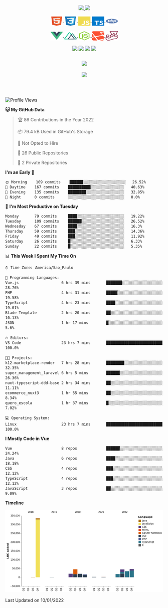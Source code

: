 <div align="center">
  <a href="https://github.com/Rodolfo-Santos">
  <img height="180em" src="https://github-readme-stats.vercel.app/api?username=Rodolfo-Santos&show_icons=true&theme=monokai&include_all_commits=true&count_private=true"/>
  <img height="180em" src="https://github-readme-stats.vercel.app/api/top-langs/?username=Rodolfo-Santos&layout=compact&langs_count=7&theme=monokai"/>
</div>
<br/>

<div align="center">
  <img align="center" alt="HTML" height="30" width="40" src="https://raw.githubusercontent.com/devicons/devicon/master/icons/html5/html5-original.svg">
  <img align="center" alt="CSS" height="30" width="40" src="https://raw.githubusercontent.com/devicons/devicon/master/icons/css3/css3-original.svg">
  <img align="center" alt="JS" height="30" width="40" src="https://raw.githubusercontent.com/devicons/devicon/master/icons/javascript/javascript-plain.svg">
  <img align="center" alt="TS" height="30" width="40" src="https://raw.githubusercontent.com/devicons/devicon/master/icons/typescript/typescript-plain.svg">
  <img align="center" alt="PHP" height="30" width="40" src="https://raw.githubusercontent.com/devicons/devicon/master/icons/php/php-plain.svg">
</div>
  
<br/>
  
<div align="center">
  <img align="center" alt="VueJS" height="30" width="40" src="https://raw.githubusercontent.com/devicons/devicon/master/icons/vuejs/vuejs-original.svg">
  <img align="center" alt="NuxtJS" height="30" width="40" src="https://raw.githubusercontent.com/devicons/devicon/master/icons/nuxtjs/nuxtjs-original.svg">
  <img align="center" alt="NodeJS" height="30" width="40" src="https://raw.githubusercontent.com/devicons/devicon/master/icons/nodejs/nodejs-plain.svg">
  <img align="center" alt="Laravel" height="30" width="40" src="https://raw.githubusercontent.com/devicons/devicon/master/icons/laravel/laravel-plain.svg">
  <img align="center" alt="Blade" height="30" width="40" src="https://raw.githubusercontent.com/devicons/devicon/master/icons/jest/jest-plain.svg">
</div>
  
<br/>
  
<div align="center"> 
  <a href="https://www.instagram.com/rodolfo.d.santos/" target="_blank"><img src="https://img.shields.io/badge/-Instagram-%23E4405F?style=for-the-badge&logo=instagram&logoColor=white" target="_blank"></a>
 <a href="https://discord.gg/7h4QC4MA" target="_blank"><img src="https://img.shields.io/badge/Discord-7289DA?style=for-the-badge&logo=discord&logoColor=white" target="_blank"></a> 
  <a href="mailto:rodolfodossantos29@gmail.com" target="_blank"><img src="https://img.shields.io/badge/-Gmail-%23333?style=for-the-badge&logo=gmail&logoColor=white"></a>
  <a href="https://www.linkedin.com/in/rodolfosantos29/" target="_blank"><img src="https://img.shields.io/badge/-LinkedIn-%230077B5?style=for-the-badge&logo=linkedin&logoColor=white" target="_blank"></a>  
</div>
  
##
 
<div align="center">
   <img height="180em" src="http://github-readme-streak-stats.herokuapp.com?user=rodolfo-santos&theme=monokai&hide_border=true&date_format=M%20j%5B%2C%20Y%5D"/>
</div>
  
<br/>
  
<div align="center">
  <img src="https://activity-graph.herokuapp.com/graph?username=rodolfo-santos&custom_title=Rodolfo%27s%20activity%20graph&theme=monokai&hide_border=true"/>
</div>
  
##
<br/>
  
<!--START_SECTION:waka-->
![Profile Views](http://img.shields.io/badge/Profile%20Views-0-blue)

**🐱 My GitHub Data** 

> 🏆 86 Contributions in the Year 2022
 > 
> 📦 79.4 kB Used in GitHub's Storage 
 > 
> 🚫 Not Opted to Hire
 > 
> 📜 26 Public Repositories 
 > 
> 🔑 2 Private Repositories  
 > 
**I'm an Early 🐤** 

```text
🌞 Morning    109 commits    ██████░░░░░░░░░░░░░░░░░░░   26.52% 
🌆 Daytime    167 commits    ██████████░░░░░░░░░░░░░░░   40.63% 
🌃 Evening    135 commits    ████████░░░░░░░░░░░░░░░░░   32.85% 
🌙 Night      0 commits      ░░░░░░░░░░░░░░░░░░░░░░░░░   0.0%

```
📅 **I'm Most Productive on Tuesday** 

```text
Monday       79 commits     ████░░░░░░░░░░░░░░░░░░░░░   19.22% 
Tuesday      109 commits    ██████░░░░░░░░░░░░░░░░░░░   26.52% 
Wednesday    67 commits     ████░░░░░░░░░░░░░░░░░░░░░   16.3% 
Thursday     59 commits     ███░░░░░░░░░░░░░░░░░░░░░░   14.36% 
Friday       49 commits     ███░░░░░░░░░░░░░░░░░░░░░░   11.92% 
Saturday     26 commits     █░░░░░░░░░░░░░░░░░░░░░░░░   6.33% 
Sunday       22 commits     █░░░░░░░░░░░░░░░░░░░░░░░░   5.35%

```


📊 **This Week I Spent My Time On** 

```text
⌚︎ Time Zone: America/Sao_Paulo

💬 Programming Languages: 
Vue.js                   6 hrs 39 mins       ███████░░░░░░░░░░░░░░░░░░   28.76% 
PHP                      4 hrs 31 mins       █████░░░░░░░░░░░░░░░░░░░░   19.58% 
TypeScript               4 hrs 23 mins       ████░░░░░░░░░░░░░░░░░░░░░   19.01% 
Blade Template           2 hrs 20 mins       ██░░░░░░░░░░░░░░░░░░░░░░░   10.13% 
JSON                     1 hr 17 mins        █░░░░░░░░░░░░░░░░░░░░░░░░   5.6%

🔥 Editors: 
VS Code                  23 hrs 7 mins       █████████████████████████   100.0%

🐱‍💻 Projects: 
k12-marketplace-render   7 hrs 28 mins       ████████░░░░░░░░░░░░░░░░░   32.35% 
super_management_laravel 6 hrs 5 mins        ██████░░░░░░░░░░░░░░░░░░░   26.36% 
nuxt-typescript-ddd-base 2 hrs 34 mins       ██░░░░░░░░░░░░░░░░░░░░░░░   11.11% 
ecommerce_nuxt3          1 hr 55 mins        ██░░░░░░░░░░░░░░░░░░░░░░░   8.34% 
quero_escola             1 hr 37 mins        █░░░░░░░░░░░░░░░░░░░░░░░░   7.02%

💻 Operating System: 
Linux                    23 hrs 7 mins       █████████████████████████   100.0%

```

**I Mostly Code in Vue** 

```text
Vue                      8 repos             ██████░░░░░░░░░░░░░░░░░░░   24.24% 
Java                     6 repos             ████░░░░░░░░░░░░░░░░░░░░░   18.18% 
CSS                      4 repos             ███░░░░░░░░░░░░░░░░░░░░░░   12.12% 
TypeScript               4 repos             ███░░░░░░░░░░░░░░░░░░░░░░   12.12% 
JavaScript               3 repos             ██░░░░░░░░░░░░░░░░░░░░░░░   9.09%

```


**Timeline**

![Chart not found](https://raw.githubusercontent.com/rodolfo-santos/rodolfo-santos/main/charts/bar_graph.png) 


 Last Updated on 10/01/2022
<!--END_SECTION:waka-->     
              
